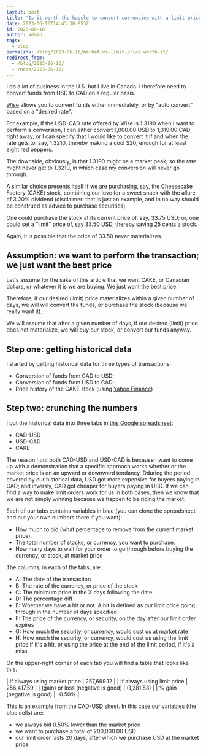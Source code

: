 ```yaml
---
layout: post
title: "Is it worth the hassle to convert currencies with a limit price, or is it better to use a spot price instead?"
date: 2023-06-16T14:43:30.853Z
id: 2023-06-16
author: admin
tags:
  - blog
permalink: /blog/2023-06-16/market-vs-limit-price-worth-it/
redirect_from:
  - /blog/2023-06-16/
  - /node/2023-06-16/
---
```

I do a lot of business in the U.S. but I live in Canada. I therefore need to convert funds from USD to CAD on a regular basis.

[Wise](http://wise.com) allows you to convert funds either immediately, or by "auto convert" based on a "desired rate".

For example, if the USD-CAD rate offered by Wise is 1.3190 when I want to perform a conversion, I can either convert 1,000.00 USD to 1,319.00 CAD right away, or I can specify that I would like to convert it if and when the rate gets to, say, 1.3210, thereby making a cool $20, enough for at least eight red peppers.

The downside, obviously, is that 1.3190 might be a market peak, so the rate might never get to 1.3210, in which case my conversion will never go through.

A similar choice presents itself if we are purchasing, say, the Cheesecake Factory (CAKE) stock, combining our love for a sweet snack with the allure of 3.20% dividend (disclaimer: that is just an example, and in no way should be construed as advice to purchase securities):

One could purchase the stock at its current price of, say, 33.75 USD; or, one could set a "limit" price of, say 33.50 USD, thereby saving 25 cents a stock.

Again, it is possible that the price of 33.50 never materializes.

Assumption: we want to perform the transaction; we just want the best price
-----

Let's assume for the sake of this article that we want CAKE, or Canadian dollars, or whatever it is we are buying. We just want the best price.

Therefore, if our desired (limit) price materializes within a given number of days, we will will convert the funds, or purchase the stock (because we really want it).

We will assume that after a given number of days, if our desired (limit) price does not materialize, we will buy our stock, or convert our funds anyway.

Step one: getting historical data
-----

I started by getting historical data for three types of transactions:

* Conversion of funds from CAD to USD;
* Conversion of funds from USD to CAD;
* Price history of the CAKE stock (using [Yahoo Finance](https://finance.yahoo.com/quote/CAKE/history?p=CAKE))

Step two: crunching the numbers
-----

I put the historical data into three tabs in [this Google spreadsheet](https://docs.google.com/spreadsheets/d/1VuDw0i0XrrWA5yEWHcetmdkIHxOhaBD6nKbZuFStFgc/edit#gid=0):

* CAD-USD
* USD-CAD
* CAKE

The reason I put both CAD-USD and USD-CAD is because I want to come up with a demonstration that a specific approach works whether or the market price is on an upward or downward tendancy. Dduring the period covered by our historical data, USD got more expensive for buyers paying in CAD; and inversly, CAD got cheaper for buyers paying in USD. If we can find a way to make limit orders work for us in both cases, then we know that we are not simply winning because we happen to be riding the market.

Each of our tabs contains variables in blue (you can clone the spreadsheet and put your own numbers there if you want):

* How much to bid (what percentage to remove from the current market price).
* The total number of stocks, or currency, you want to purchase.
* How many days to wait for your order to go through before buying the currency, or stock, at market price

The columns, in each of the tabs, are:

* A: The date of the transaction
* B: The rate of the currency, or price of the stock
* C: The minimum price in the X days following the date
* D: The percentage diff
* E: Whether we have a hit or not. A hit is defined as our limit price going through in the number of days specified
* F: The price of the currency, or security, on the day after our limit order expires
* G: How much the security, or currency, would cost us at market rate
* H: How much the security, or currency, would cost us using the limit price if it's a hit, or using the price at the end of the limit period, if it's a miss

On the upper-right corner of each tab you will find a table that looks like this:

| If always using market price	    | 257,699.12	 |
| If always using limit price	      | 256,417.59	 |
| (gain) or loss (negative is good) | (1,281.53)	 |
| % gain (negative is good)	        | -0.50%	     |

This is an example from the [CAD-USD sheet](https://docs.google.com/spreadsheets/d/1VuDw0i0XrrWA5yEWHcetmdkIHxOhaBD6nKbZuFStFgc/edit#gid=0). In this case our variables (the blue cells) are:

* we always bid 0.50% lower than the market price
* we want to purchase a total of 200,000.00 USD
* our limit order lasts 20 days, after which we purchase USD at the market price



